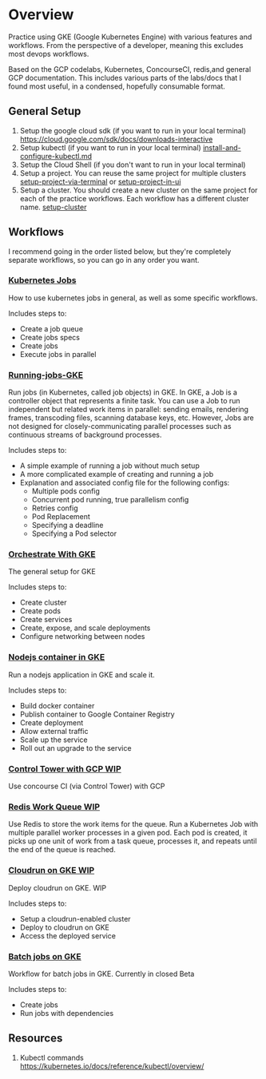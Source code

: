 # Overview
Practice using GKE (Google Kubernetes Engine) with various features and workflows. From the perspective of a developer, meaning this excludes most devops workflows. 

Based on the GCP codelabs, Kubernetes, ConcourseCI, redis,and general GCP documentation. This includes various parts of the labs/docs that I found most useful, in a condensed, hopefully consumable format.

## General Setup
1. Setup the google cloud sdk (if you want to run in your local terminal) https://cloud.google.com/sdk/docs/downloads-interactive
2. Setup kubectl (if you want to run in your local terminal) [install-and-configure-kubectl.md](orchestrate-with-kubernetes/setup/install-and-configure-kubectl.md)
3. Setup the Cloud Shell (if you don't want to run in your local terminal)
4. Setup a project. You can reuse the same project for multiple clusters [setup-project-via-terminal](setup/setup-project.sh) or [setup-project-in-ui](setup-project-in-ui.md)
5. Setup a cluster. You should create a new cluster on the same project for each of the practice workflows. Each workflow has a different cluster name. [setup-cluster](setup/setup-cluster.sh)

## Workflows
I recommend going in the order listed below, but they're completely separate workflows, so you can go in any order you want. 

### [Kubernetes Jobs](kubernetes-jobs)
How to use kubernetes jobs in general, as well as some specific workflows.

Includes steps to:
* Create a job queue
* Create jobs specs
* Create jobs
* Execute jobs in parallel

### [Running-jobs-GKE](running-jobs-gke)
Run jobs (in Kubernetes, called job objects) in GKE. In GKE, a Job is a controller object that represents a finite task. You can use a Job to run independent but related work items in parallel: sending emails, rendering frames, transcoding files, scanning database keys, etc. However, Jobs are not designed for closely-communicating parallel processes such as continuous streams of background processes.

Includes steps to:
* A simple example of running a job without much setup
* A more complicated example of creating and running a job
* Explanation and associated config file for the following configs:
    * Multiple pods config
    * Concurrent pod running, true parallelism config
    * Retries config
    * Pod Replacement
    * Specifying a deadline
    * Specifying a Pod selector

### [Orchestrate With GKE](orchestrate-with-gke)
The general setup for GKE

Includes steps to:
* Create cluster
* Create pods
* Create services
* Create, expose, and scale deployments
* Configure networking between nodes

### [Nodejs container in GKE](nodejs-container-gke)
Run a nodejs application in GKE and scale it.

Includes steps to:
* Build docker container
* Publish container to Google Container Registry
* Create deployment
* Allow external traffic
* Scale up the service
* Roll out an upgrade to the service

### [Control Tower with GCP WIP](control-tower-with-gcp)
Use concourse CI (via Control Tower) with GCP

### [Redis Work Queue WIP](redis-work-queue)
Use Redis to store the work items for the queue. Run a Kubernetes Job with multiple parallel worker processes in a given pod. Each pod is created, it picks up one unit of work from a task queue, processes it, and repeats until the end of the queue is reached.

### [Cloudrun on GKE WIP](cloudrun-on-gke)
Deploy cloudrun on GKE. WIP

Includes steps to:
* Setup a cloudrun-enabled cluster
* Deploy to cloudrun on GKE
* Access the deployed service

### [Batch jobs on GKE](batch-jobs-on-gke)
Workflow for batch jobs in GKE. Currently in closed Beta

Includes steps to:
* Create jobs
* Run jobs with dependencies


## Resources
1. Kubectl commands https://kubernetes.io/docs/reference/kubectl/overview/
